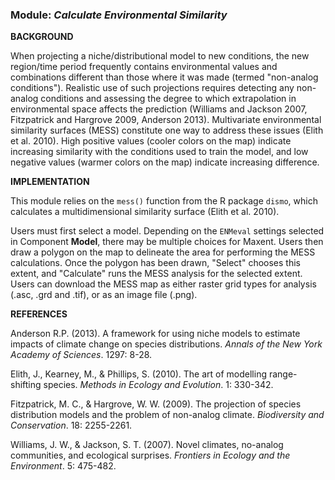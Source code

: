 ### **Module:** ***Calculate Environmental Similarity***

**BACKGROUND**  

When projecting a niche/distributional model to new conditions, the new region/time period frequently contains environmental values and combinations different than those where it was made (termed "non-analog conditions"). Realistic use of such projections requires detecting any non-analog conditions and assessing the degree to which extrapolation in environmental space affects the prediction (Williams and Jackson 2007, Fitzpatrick and Hargrove 2009, Anderson 2013). Multivariate environmental similarity surfaces (MESS) constitute one way to address these issues (Elith et al. 2010). High positive values (cooler colors on the map) indicate increasing similarity with the conditions used to train the model, and low negative values (warmer colors on the map) indicate increasing difference.

**IMPLEMENTATION** 

This module relies on the `mess()` function from the R package `dismo`, which calculates a multidimensional similarity surface (Elith et al. 2010).

Users must first select a model. Depending on the `ENMeval` settings selected in Component **Model**, there may be multiple choices for Maxent. Users then draw a polygon on the map to delineate the area for performing the MESS calculations. Once the polygon has been drawn, "Select" chooses this extent, and "Calculate" runs the MESS analysis for the selected extent. Users can download the MESS map as either raster grid types for analysis (.asc, .grd and .tif), or as an image file (.png).

**REFERENCES**

Anderson R.P. (2013). A framework for using niche models to estimate impacts of climate change on species distributions. *Annals of the New York Academy of Sciences*. 1297: 8-28.

Elith, J., Kearney, M., & Phillips, S. (2010). The art of modelling range-shifting species. *Methods in Ecology and Evolution*. 1: 330-342.

Fitzpatrick, M. C., & Hargrove, W. W. (2009). The projection of species distribution models and the problem of non-analog climate. *Biodiversity and Conservation*. 18: 2255-2261.

Williams, J. W., & Jackson, S. T. (2007). Novel climates, no-analog communities, and ecological surprises. *Frontiers in Ecology and the Environment*. 5: 475-482.


